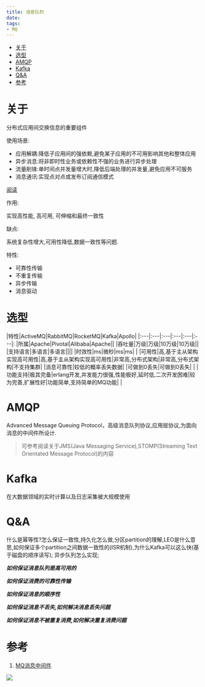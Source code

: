 ```yaml
---
title: 消息队列
date:
tags:
- MQ
---
```

<!-- TOC -->

- [关于](#关于)
- [选型](#选型)
- [AMQP](#amqp)
- [Kafka](#kafka)
- [Q&A](#qa)
- [参考](#参考)

<!-- /TOC -->

# 关于

分布式应用间交换信息的重要组件

使用场景:

* 应用解耦:降低子应用间的强依赖,避免某子应用的不可用影响其他和整体应用
* 异步消息:将非即时性业务或依赖性不强的业务进行异步处理
* 流量削锋:单时间点并发量增大时,降低后端处理的并发量,避免应用不可服务
* 消息通讯:实现点对点或发布订阅通信模式

[阅读](http://www.cnblogs.com/stopfalling/p/5375492.html)

作用:

实现高性能, 高可用, 可伸缩和最终一致性

缺点:

系统复杂性增大,可用性降低,数据一致性等问题.

特性:

* 可靠性传输
* 不重复传输
* 异步传输
* 消息驱动

# 选型

|特性|ActiveMQ|RabbitMQ|RocketMQ|Kafka|Apollo|
|:---|:---|:---|:---|:---|:---|:
|所属|Apache|Pivotal|Alibaba|Apache||
|吞吐量|万级|万级|10万级|10万级||
|支持语言|多语言|多语言||||
|时效性|ms|微秒|ms|ms|    |
|可用性|高,基于主从架构实现高可用性|高,基于主从架构实现高可用性|非常高,分布式架构|非常高,分布式架构|不支持集群|
|消息可靠性|较低的概率丢失数据|    |可做到0丢失|可做到0丢失|    |
|功能支持|极其完备|erlang开发,并发能力很强,性能极好,延时低,二次开发困难|较为完善,扩展性好|功能简单,支持简单的MQ功能|    |

# AMQP

Advanced Message Queuing Protocol，高级消息队列协议,应用层协议,为面向消息的中间件所设计.


> 可参考阅读关于JMS(Java Messaging Service),STOMP(Streaming Text Orientated Message Protocol)的内容

# Kafka

在大数据领域的实时计算以及日志采集被大规模使用

# Q&A

什么是幂等性?怎么保证一致性,持久化怎么做,分区partition的理解,LEO是什么意思,如何保证多个partition之间数据一致性的(ISR机制),为什么Kafka可以这么快(基于磁盘的顺序读写);
异步队列怎么实现;

***如何保证消息队列是高可用的***

***如何保证消费的可靠性传输***

***如何保证消息的顺序性***





***如何保证消息不丢失,如何解决消息丢失问题***


***如何保证消息不被重复消费,如何解决重复消费问题***

# 参考

1. [MQ消息中间件](https://blog.csdn.net/lunaqi/article/details/78517200)



[![](https://static.segmentfault.com/v-5b1df2a7/global/img/creativecommons-cc.svg)](https://creativecommons.org/licenses/by-nc-nd/4.0/)